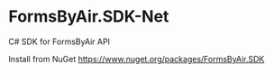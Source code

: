 # FormsByAir.SDK-Net
C# SDK for FormsByAir API

Install from NuGet https://www.nuget.org/packages/FormsByAir.SDK
